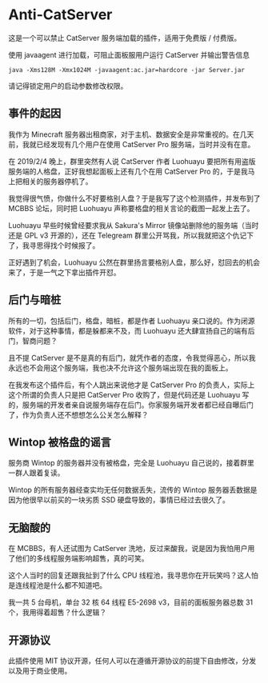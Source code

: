 # Anti-CatServer

这是一个可以禁止 CatServer 服务端加载的插件，适用于免费版 / 付费版。

使用 javaagent 进行加载，可阻止面板服用户运行 CatServer 并输出警告信息

```
java -Xms128M -Xmx1024M -javaagent:ac.jar=hardcore -jar Server.jar
```

请记得锁定用户的启动参数修改权限。

## 事件的起因

我作为 Minecraft 服务器出租商家，对于主机、数据安全是非常重视的。在几天前，我就已经发现有几个用户在使用 CatServer Pro 服务端，当时并没有在意。

在 2019/2/4 晚上，群里突然有人说 CatServer 作者 Luohuayu 要把所有用盗版服务端的人格盘，正好我想起面板上还有几个在用 CatServer Pro 的，于是我马上把相关的服务器停机了。

我觉得很气愤，你做什么不好要格别人盘？于是我写了这个检测插件，并发布到了 MCBBS 论坛，同时把 Luohuayu 声称要格盘的相关言论的截图一起发上去了。

Luohuayu 早些时候曾经要求我从 Sakura's Mirror 镜像站删除他的服务端（当时还是 GPL v3 开源的），还在 Telegream 群里公开骂我，所以我就把这个仇记下了，我寻思得找个时候报了。

正好遇到了机会，Luohuayu 公然在群里扬言要格别人盘，那么好，怼回去的机会来了，于是一气之下拿出插件开怼。

## 后门与暗桩

所有的一切，包括后门，格盘，暗桩，都是作者 Luohuayu 亲口说的。作为闭源软件，对于这种事情，都是躲都来不及，而 Luohuayu 还大肆宣扬自己的端有后门，智商问题？

且不提 CatServer 是不是真的有后门，就凭作者的态度，令我觉得恶心，所以我永远也不会用这个服务端，我也决不允许这个服务端出现在我的面板上。

在我发布这个插件后，有个人跳出来说他才是 CatServer Pro 的负责人，实际上这个所谓的负责人只是把 CatServer Pro 收购了，但是代码还是 Luohuayu 写的，服务端的开发者亲自说服务端存在后门。你家服务端开发者都已经自曝后门了，作为负责人还不想想怎么公关怎么解释？

## Wintop 被格盘的谣言

服务商 Wintop 的服务器并没有被格盘，完全是 Luohuayu 自己说的，接着群里一群人跟着复读。

Wintop 的所有服务器经查实均无任何数据丢失，流传的 Wintop 服务器丢数据是因为他很早以前买的一块劣质 SSD 硬盘导致的，事情已经过去很久了。

## 无脑酸的

在 MCBBS，有人还试图为 CatServer 洗地，反过来酸我，说是因为我怕用户用了他们的多线程服务端影响超售，真的可笑。

这个人当时的回复还跟我扯到了什么 CPU 线程池，我寻思你在开玩笑吗？这人怕是连线程池是什么都不知道吧。

我一共 5 台母机，单台 32 核 64 线程 E5-2698 v3，目前的面板服务器总数 31 个，我用得着超售？什么逻辑？

## 开源协议

此插件使用 MIT 协议开源，任何人可以在遵循开源协议的前提下自由修改，分发以及用于商业使用。
